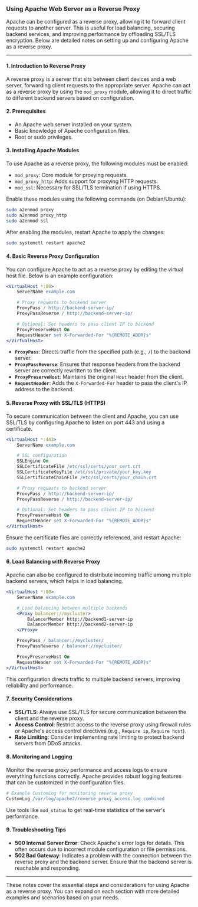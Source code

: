 ### Using Apache Web Server as a Reverse Proxy

Apache can be configured as a reverse proxy, allowing it to forward client requests to another server. This is useful for load balancing, securing backend services, and improving performance by offloading SSL/TLS encryption. Below are detailed notes on setting up and configuring Apache as a reverse proxy.

---

#### **1. Introduction to Reverse Proxy**
A reverse proxy is a server that sits between client devices and a web server, forwarding client requests to the appropriate server. Apache can act as a reverse proxy by using the `mod_proxy` module, allowing it to direct traffic to different backend servers based on configuration.

#### **2. Prerequisites**
- An Apache web server installed on your system.
- Basic knowledge of Apache configuration files.
- Root or sudo privileges.

#### **3. Installing Apache Modules**
To use Apache as a reverse proxy, the following modules must be enabled:

- `mod_proxy`: Core module for proxying requests.
- `mod_proxy_http`: Adds support for proxying HTTP requests.
- `mod_ssl`: Necessary for SSL/TLS termination if using HTTPS.

Enable these modules using the following commands (on Debian/Ubuntu):

```bash
sudo a2enmod proxy
sudo a2enmod proxy_http
sudo a2enmod ssl
```

After enabling the modules, restart Apache to apply the changes:

```bash
sudo systemctl restart apache2
```

#### **4. Basic Reverse Proxy Configuration**
You can configure Apache to act as a reverse proxy by editing the virtual host file. Below is an example configuration:

```apache
<VirtualHost *:80>
    ServerName example.com

    # Proxy requests to backend server
    ProxyPass / http://backend-server-ip/
    ProxyPassReverse / http://backend-server-ip/

    # Optional: Set headers to pass client IP to backend
    ProxyPreserveHost On
    RequestHeader set X-Forwarded-For "%{REMOTE_ADDR}s"
</VirtualHost>
```

- **`ProxyPass`**: Directs traffic from the specified path (e.g., `/`) to the backend server.
- **`ProxyPassReverse`**: Ensures that response headers from the backend server are correctly rewritten to the client.
- **`ProxyPreserveHost`**: Maintains the original `Host` header from the client.
- **`RequestHeader`**: Adds the `X-Forwarded-For` header to pass the client's IP address to the backend.

#### **5. Reverse Proxy with SSL/TLS (HTTPS)**
To secure communication between the client and Apache, you can use SSL/TLS by configuring Apache to listen on port 443 and using a certificate.

```apache
<VirtualHost *:443>
    ServerName example.com

    # SSL configuration
    SSLEngine On
    SSLCertificateFile /etc/ssl/certs/your_cert.crt
    SSLCertificateKeyFile /etc/ssl/private/your_key.key
    SSLCertificateChainFile /etc/ssl/certs/your_chain.crt

    # Proxy requests to backend server
    ProxyPass / http://backend-server-ip/
    ProxyPassReverse / http://backend-server-ip/

    # Optional: Set headers to pass client IP to backend
    ProxyPreserveHost On
    RequestHeader set X-Forwarded-For "%{REMOTE_ADDR}s"
</VirtualHost>
```

Ensure the certificate files are correctly referenced, and restart Apache:

```bash
sudo systemctl restart apache2
```

#### **6. Load Balancing with Reverse Proxy**
Apache can also be configured to distribute incoming traffic among multiple backend servers, which helps in load balancing.

```apache
<VirtualHost *:80>
    ServerName example.com

    # Load balancing between multiple backends
    <Proxy balancer://mycluster>
        BalancerMember http://backend1-server-ip
        BalancerMember http://backend2-server-ip
    </Proxy>

    ProxyPass / balancer://mycluster/
    ProxyPassReverse / balancer://mycluster/

    ProxyPreserveHost On
    RequestHeader set X-Forwarded-For "%{REMOTE_ADDR}s"
</VirtualHost>
```

This configuration directs traffic to multiple backend servers, improving reliability and performance.

#### **7. Security Considerations**
- **SSL/TLS**: Always use SSL/TLS for secure communication between the client and the reverse proxy.
- **Access Control**: Restrict access to the reverse proxy using firewall rules or Apache's access control directives (e.g., `Require ip`, `Require host`).
- **Rate Limiting**: Consider implementing rate limiting to protect backend servers from DDoS attacks.

#### **8. Monitoring and Logging**
Monitor the reverse proxy performance and access logs to ensure everything functions correctly. Apache provides robust logging features that can be customized in the configuration files.

```apache
# Example CustomLog for monitoring reverse proxy
CustomLog /var/log/apache2/reverse_proxy_access.log combined
```

Use tools like `mod_status` to get real-time statistics of the server's performance.

#### **9. Troubleshooting Tips**
- **500 Internal Server Error**: Check Apache's error logs for details. This often occurs due to incorrect module configuration or file permissions.
- **502 Bad Gateway**: Indicates a problem with the connection between the reverse proxy and the backend server. Ensure that the backend server is reachable and responding.

---

These notes cover the essential steps and considerations for using Apache as a reverse proxy. You can expand on each section with more detailed examples and scenarios based on your needs.
